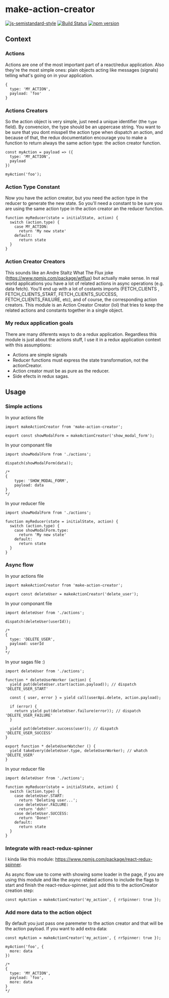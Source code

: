 # make-action-creator
[![js-semistandard-style](https://img.shields.io/badge/code%20style-semistandard-brightgreen.svg?style=flat-square)](https://github.com/Flet/semistandard)
[![Build Status](https://travis-ci.org/ajchambeaud/make-action-creator.svg?style=flat-square&branch=master)](https://travis-ci.org/ajchambeaud/make-action-creator)
[![npm version](https://img.shields.io/npm/v/make-action-creator.svg?style=flat-square)](https://www.npmjs.com/package/make-action-creator)

## Context

### Actions

Actions are one of the most important part of a react/redux application. Also they're the most simple ones: plain objects acting like messages (signals) telling what's going on in your application.  

```
{
  type: 'MY_ACTION',
  payload: 'foo'
}
```

### Actions Creators

So the action object is very simple, just need a unique identifier (the `type` field). By convencion, the type should be an uppercase string. You want to be sure that you dont misspell the action type when dispatch an action, and because of that, the redux documentation encourage you to make a function to return always the same action type: the action creator function.

```
const myAction = payload => ({
  type: 'MY_ACTION',
  payload
})

myAction('foo');
```

### Action Type Constant

Now you have the action creator, but you need the action type in the reducer to generate the new state. So you'll need a constant to be sure you are using the same action type in the action creator an the reducer function.

```
function myReducer(state = initialState, action) {
  switch (action.type) {
    case MY_ACTION:
      return 'My new state'
    default:
      return state
  }
}
```
### Action Creator Creators

This sounds like an Andre Staltz What The Flux joke (https://www.npmjs.com/package/wtflux) but actually make sense. In real world applications you have a lot of related actions in async operations (e.g. data fetch). You'll end up with a lot of costants imports (FETCH_CLIENTS , FETCH_CLIENTS_START, FETCH_CLIENTS_SUCCESS, FETCH_CLIENTS_FAILURE, etc), and of course, the corresponding action creators. This module is an Action Creator Creator (lol) that tries to keep the related actions and constants together in a single object.

### My redux application goals

There are many diferents ways to do a redux application. Regardless this module is just about the actions stuff, I use it in a redux application context with this assumptions:

- Actions are simple signals
- Reducer functions must express the state transformation, not the actionCreator.
- Action creator must be as pure as the reducer.
- Side efects in redux sagas.

## Usage

### Simple actions

In your actions file

```
import makeActionCreator from 'make-action-creator';

export const showModalForm = makeActionCreator('show_modal_form');
```

In your componant file

```
import showModalForm from './actions';

dispatch(showModalForm(data));

/*
{
	type: 'SHOW_MODAL_FORM',
	payload: data
}
*/
```

In your reducer file

```
import showModalForm from './actions';

function myReducer(state = initialState, action) {
  switch (action.type) {
    case showModalForm.type:
      return 'My new state'
    default:
      return state
  }
}
```

### Async flow

In your actions file

```
import makeActionCreator from 'make-action-creator';

export const deleteUser = makeActionCreator('delete_user');
```

In your componant file

```
import deleteUser from './actions';

dispatch(deleteUser(userId));

/*
{
  type: 'DELETE_USER',
  payload: userId
}
*/
```

In your sagas file :)

```
import deleteUser from './actions';

function * deleteUserWorker (action) {
  yield put(deleteUser.start(action.payload)); // dispatch 'DELETE_USER_START'

  const { user, error } = yield call(userApi.delete, action.payload);

  if (error) {
    return yield put(deleteUser.failure(error)); // dispatch 'DELETE_USER_FAILURE'
  }

  yield put(deleteUser.success(user)); // dispatch 'DELETE_USER_SUCCESS'
}

export function * deleteUserWatcher () {
  yield takeEvery(deleteUser.type, deleteUserWorker); // whatch 'DELETE_USER'
}
```

In your reducer file

```
import deleteUser from './actions';

function myReducer(state = initialState, action) {
  switch (action.type) {
    case deleteUser.START:
      return 'Deleting user...';
    case deleteUser.FAILURE:
      return 'doh!'
    case deleteUser.SUCCESS:
      return 'Done!'
    default:
      return state
  }
}
```

### Integrate with react-redux-spinner

I kinda like this module: https://www.npmjs.com/package/react-redux-spinner.

As async flow use to come with showing some loader in the page, if you are using this module and like the async related actions to include the flags to start and finish the react-redux-spinner, just add this to the actionCreator creation step:

```
const myAction = makeActionCreator('my_action', { rrSpinner: true });
```

### Add more data to the action object

By default you just pass one paremeter to the action creator and that will be the action payload. If you want to add extra data:

```
const myAction = makeActionCreator('my_action', { rrSpinner: true });

myAction('foo', {
  more: data
})

/*
{
  type: 'MY_ACTION',
  payload: 'foo',
  more: data
}
*/
```
